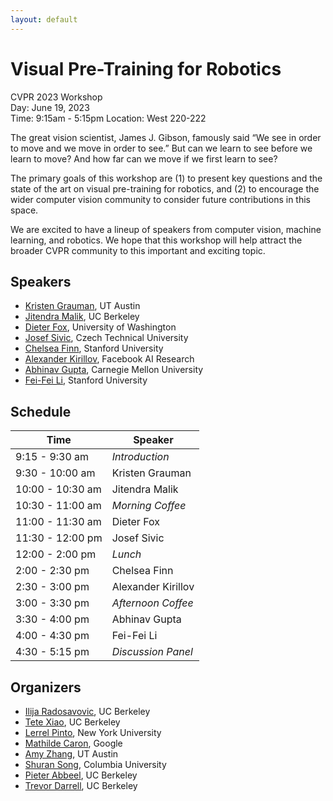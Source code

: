 ```yaml
---
layout: default
---
```


# Visual Pre-Training for Robotics

CVPR 2023 Workshop  
Day: June 19, 2023  
Time: 9:15am - 5:15pm
Location: West 220-222

The great vision scientist, James J. Gibson, famously said “We see in order to move and we move in order to see.” But can we learn to see before we learn to move? And how far can we move if we first learn to see?

The primary goals of this workshop are (1) to present key questions and the state of the art on visual pre-training for robotics, and (2) to encourage the wider computer vision community to consider future contributions in this space.

We are excited to have a lineup of speakers from computer vision, machine learning, and robotics. We hope that this workshop will help attract the broader CVPR community to this important and exciting topic.

## Speakers

* [Kristen Grauman](https://www.cs.utexas.edu/users/grauman/), UT Austin
* [Jitendra Malik](https://people.eecs.berkeley.edu/~malik/), UC Berkeley
* [Dieter Fox](https://homes.cs.washington.edu/~fox/), University of Washington
* [Josef Sivic](http://people.ciirc.cvut.cz/~sivic/), Czech Technical University
* [Chelsea Finn](https://ai.stanford.edu/~cbfinn/), Stanford University
* [Alexander Kirillov](https://alexander-kirillov.github.io/), Facebook AI Research
* [Abhinav Gupta](http://www.cs.cmu.edu/~abhinavg/), Carnegie Mellon University
* [Fei-Fei Li](https://profiles.stanford.edu/fei-fei-li), Stanford University

## Schedule

| Time  | Speaker  |
|-|-|
| 9:15 - 9:30 am | *Introduction* |
| 9:30 - 10:00 am | Kristen Grauman |
| 10:00 - 10:30 am | Jitendra Malik |
| 10:30 - 11:00 am | *Morning Coffee* |
| 11:00 - 11:30 am | Dieter Fox |
| 11:30 - 12:00 pm | Josef Sivic |
| 12:00 - 2:00 pm | *Lunch*
| 2:00 - 2:30 pm | Chelsea Finn |
| 2:30 - 3:00 pm | Alexander Kirillov |
| 3:00 - 3:30 pm | *Afternoon Coffee* |
| 3:30 - 4:00 pm | Abhinav Gupta |
| 4:00 - 4:30 pm | Fei-Fei Li |
| 4:30 - 5:15 pm | *Discussion Panel* |

## Organizers

* [Ilija Radosavovic](https://people.eecs.berkeley.edu/~ilija/), UC Berkeley
* [Tete Xiao](https://tetexiao.com/), UC Berkeley
* [Lerrel Pinto](https://www.lerrelpinto.com/), New York University
* [Mathilde Caron](https://twitter.com/mcaron31), Google
* [Amy Zhang](https://amyzhang.github.io/), UT Austin
* [Shuran Song](https://www.cs.columbia.edu/~shurans/), Columbia University
* [Pieter Abbeel](https://people.eecs.berkeley.edu/~pabbeel/), UC Berkeley
* [Trevor Darrell](https://people.eecs.berkeley.edu/~trevor/), UC Berkeley

